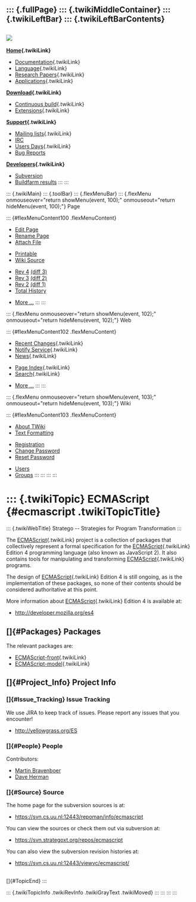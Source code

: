 ::: {.fullPage}
::: {.twikiMiddleContainer}
::: {.twikiLeftBar}
::: {.twikiLeftBarContents}
  ----------------------------------------------------------------------------------
  [![](../pub/Stratego/StrategoLogo/StrategoLogoTextlessWhite-100px.png)](WebHome)
  ----------------------------------------------------------------------------------

**[Home](WebHome){.twikiLink}**

-   [Documentation](StrategoDocumentation){.twikiLink}
-   [Language](StrategoLanguage){.twikiLink}
-   [Research Papers](StrategoPublications){.twikiLink}
-   [Applications](StrategoApplication){.twikiLink}

**[Download](StrategoDownload){.twikiLink}**

-   [Continuous build](ContinuousBuild){.twikiLink}
-   [Extensions](AdditionalPackageDownload){.twikiLink}

**[Support](StrategoSupport){.twikiLink}**

-   [Mailing lists](MailingList){.twikiLink}
-   [IRC](irc://irc.freenode.net/#stratego)
-   [Users Days](StrategoUsersDay){.twikiLink}
-   [Bug Reports](http://yellowgrass.org/project/StrategoXT)

**[Developers](StrategoDev){.twikiLink}**

-   [Subversion](https://svn.strategoxt.org/repos/StrategoXT/strategoxt/trunk)
-   [Buildfarm
    results](http://hydra.nixos.org/jobset/strategoxt/strategoxt-release/all)
:::
:::

::: {.twikiMain}
::: {.toolBar}
::: {.flexMenuBar}
::: {.flexMenu onmouseover="return showMenu(event, 100);" onmouseout="return hideMenu(event, 100);"}
Page

::: {#flexMenuContent100 .flexMenuContent}
-   [Edit
    Page](http://www.program-transformation.org/edit/Stratego/EcmaScript?t=1536825577)
-   [Rename
    Page](http://www.program-transformation.org/rename/Stratego/EcmaScript)
-   [Attach
    File](http://www.program-transformation.org/attach/Stratego/EcmaScript)

<!-- -->

-   [Printable](http://www.program-transformation.org/view/Stratego/EcmaScript?skin=print.pattern)
-   [Wiki
    Source](http://www.program-transformation.org/view/Stratego/EcmaScript?skin=text&raw=on&contenttype=text/plain)

<!-- -->

-   [Rev
    4](http://www.program-transformation.org/view/Stratego/EcmaScript?rev=1.4)
    [(diff 3)](http://www.program-transformation.org/rdiff/Stratego/EcmaScript?rev1=1.4&rev2=1.3)
-   [Rev
    3](http://www.program-transformation.org/view/Stratego/EcmaScript?rev=1.3)
    [(diff 2)](http://www.program-transformation.org/rdiff/Stratego/EcmaScript?rev1=1.3&rev2=1.2)
-   [Rev
    2](http://www.program-transformation.org/view/Stratego/EcmaScript?rev=1.2)
    [(diff 1)](http://www.program-transformation.org/rdiff/Stratego/EcmaScript?rev1=1.2&rev2=1.1)
-   [Total
    History](http://www.program-transformation.org/rdiff/Stratego/EcmaScript)

<!-- -->

-   [More
    \...](http://www.program-transformation.org/oops/Stratego/EcmaScript?template=oopsmore&param1=1.4&param2=1.4)
:::
:::

::: {.flexMenu onmouseover="return showMenu(event, 102);" onmouseout="return hideMenu(event, 102);"}
Web

::: {#flexMenuContent102 .flexMenuContent}
-   [Recent Changes](WebChanges){.twikiLink}
-   [Notify Service](WebNotify){.twikiLink}
-   [News](WebNews){.twikiLink}

<!-- -->

-   [Page Index](WebIndex){.twikiLink}
-   [Search](WebSearch){.twikiLink}

<!-- -->

-   [More
    \...](http://www.program-transformation.org/oops/Stratego/EcmaScript?template=oopsmore&param1=1.4&param2=1.4)
:::
:::

::: {.flexMenu onmouseover="return showMenu(event, 103);" onmouseout="return hideMenu(event, 103);"}
Wiki

::: {#flexMenuContent103 .flexMenuContent}
-   [About
    TWiki](http://www.program-transformation.org/view/TWiki/WebHome)
-   [Text
    Formatting](http://www.program-transformation.org/view/TWiki/TextFormattingRules)

<!-- -->

-   [Registration](http://www.program-transformation.org/view/TWiki/TWikiRegistration)
-   [Change
    Password](http://www.program-transformation.org/view/TWiki/ChangePassword)
-   [Reset
    Password](http://www.program-transformation.org/view/TWiki/ResetPassword)

<!-- -->

-   [Users](http://www.program-transformation.org/view/Main/TWikiUsers)
-   [Groups](http://www.program-transformation.org/view/Main/TWikiGroups)
:::
:::
:::
:::

::: {.twikiTopic}
ECMAScript {#ecmascript .twikiTopicTitle}
==========

::: {.twikiWebTitle}
Stratego \-- Strategies for Program Transformation
:::

The [ECMAScript](EcmaScript){.twikiLink} project is a collection of
packages that collectively represent a formal specification for the
[ECMAScript](EcmaScript){.twikiLink} Edition 4 programming language
(also known as JavaScript 2). It also contains tools for manipulating
and transforming [ECMAScript](EcmaScript){.twikiLink} programs.

The design of [ECMAScript](EcmaScript){.twikiLink} Edition 4 is still
ongoing, as is the implementation of these packages, so none of their
contents should be considered authoritative at this point.

More information about [ECMAScript](EcmaScript){.twikiLink} Edition 4 is
available at:

-   <http://developer.mozilla.org/es4>

[]{#Packages} Packages
----------------------

The relevant packages are:

-   [ECMAScript-front](EcmaScriptFront){.twikiLink}
-   [ECMAScript-model](EcmaScriptModel){.twikiLink}

[]{#Project_Info} Project Info
------------------------------

### []{#Issue_Tracking} Issue Tracking

We use JIRA to keep track of issues. Please report any issues that you
encounter!

-   <http://yellowgrass.org/ES>

### []{#People} People

Contributors:

-   [Martin Bravenboer](http://www.cs.uu.nl/people/martin/)
-   [Dave Herman](http://calculist.blogspot.com/)

### []{#Source} Source

The home page for the subversion sources is at:

-   <https://svn.cs.uu.nl:12443/repoman/info/ecmascript>

You can view the sources or check them out via subversion at:

-   <https://svn.strategoxt.org/repos/ecmascript>

You can also view the subversion revision histories at:

-   <https://svn.cs.uu.nl:12443/viewvc/ecmascript/>

\
[]{#TopicEnd}
:::

::: {.twikiTopicInfo .twikiRevInfo .twikiGrayText .twikiMoved}
:::
:::
:::
:::
